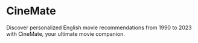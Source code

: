 # CineMate
Discover personalized English movie recommendations from 1990 to 2023 with CineMate, your ultimate movie companion.
